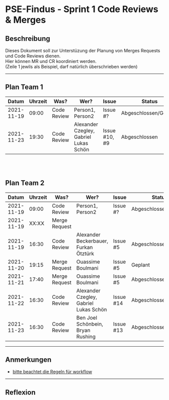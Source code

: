 # PSE-Findus - Sprint 1 Code Reviews & Merges

## Beschreibung

Dieses Dokument soll zur Unterstüzung der Planung von Merges Requests und Code Reviews dienen.<br>
Hier können MR und CR koordiniert werden.<br>
(Zeile 1 jewils als Beispiel, darf natürlich überschrieben werden)

---

## Plan Team 1

|Datum |Uhrzeit |Was? |Wer? |Issue |Status |
|:-----:|-----|-----|-----|------------|------------|
| 2021-11-19 | 09:00 | Code Review | Person1, Person2 | Issue #? | Abgeschlossen/Geplant |
| 2021-11-23 | 19:30 | Code Review | Alexander Czegley, Gabriel Lukas Schön | Issue #10, #9 | Abgeschlossen |

<br>
<br>

## Plan Team 2

|Datum |Uhrzeit |Was? |Wer? |Issue |Status |
|:-----:|-----|-----|-----|------------|------------|
| 2021-11-19 | 09:00 | Code Review | Person1, Person2 | Issue #? | Abgeschlossen/Geplant |
| 2021-11-19 | XX:XX | Merge Request |
| 2021-11-19 | 16:30 | Code Review | Alexander Beckerbauer, Furkan Ötztürk | Issue #5 | Abgeschlossen |
| 2021-11-20 | 19:15 | Merge Request | Ouassime Boulmani | Issue #5 | Geplant |
| 2021-11-21 | 17:40 | Merge Request | Ouassime Boulmani | Issue #5 | Abgeschlossen |
| 2021-11-22 | 16:30 | Code Review | Alexander Czegley, Gabriel Lukas Schön | Issue #14 | Abgeschlossen |
| 2021-11-23 | 16:30 | Code Review | Ben Joel Schönbein, Bryan Rushing | Issue #13 | Abgeschlossen |

---

## Anmerkungen

- [bitte beachtet die Regeln für workflow](https://code.fbi.h-da.de/pse-trapp/findus/-/blob/master/README.md)

---

## Reflexion
